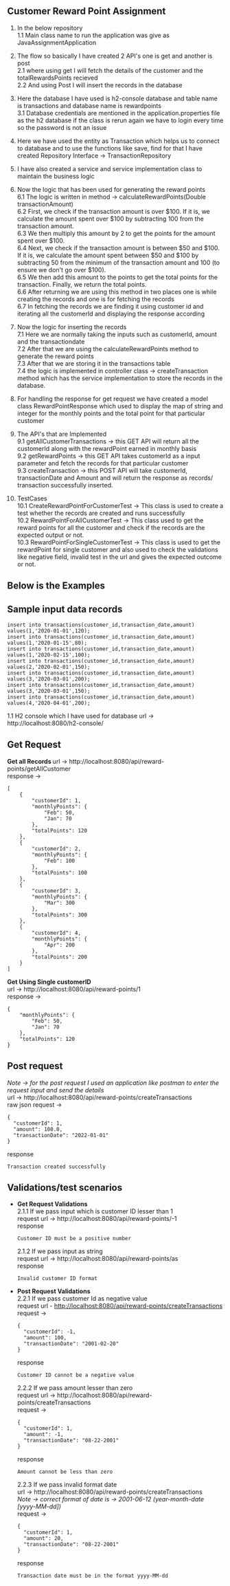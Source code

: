 ## Customer Reward Point Assignment
1. In the below repository <br>
1.1 Main class name to run the application was give as JavaAssignmentApplication 

2. The flow so basically I have created 2 API's one is get and another is post <br>
2.1 where using get I will fetch the details of the customer and the totalRewardsPoints recieved <br>
2.2 And using Post I will insert the records in the database

3. Here the database I have used is h2-console database and table name is transactions and database name is rewardpoints <br>
3.1 Database credentials are mentioned in the application.properties file as the h2 database if the class is rerun again we have to login every time so the password is not an issue

4. Here we have used the entity as Transaction which helps us to connect to database and to use the functions like save, find for that I have created Repository Interface -> TransactionRepository

5. I have also created a service and service implementation class to maintain the business logic

6. Now the logic that has been used for generating the reward points <br>
6.1 The logic is written in method -> calculateRewardPoints(Double transactionAmount) <br>
6.2 First, we check if the transaction amount is over $100. If it is, we calculate the amount spent over $100 by subtracting 100 from the transaction amount. <br>
6.3 We then multiply this amount by 2 to get the points for the amount spent over $100. <br>
6.4 Next, we check if the transaction amount is between $50 and $100. If it is, we calculate the amount spent between $50 and $100 by subtracting 50 from the minimum of the transaction amount and 100 (to ensure we don't go over $100).<br>
6.5 We then add this amount to the points to get the total points for the transaction.
Finally, we return the total points. <br>
6.6 After returning we are using this method in two places one is while creating the records and one is for fetching the records <br>
6.7 In fetching the records we are finding it using customer id and iterating all the customerId and displaying the response according <br>

7. Now the logic for inserting the records <br>
7.1 Here we are normally taking the inputs such as customerId, amount and the transactiondate <br>
7.2 After that we are using the calculateRewardPoints method to generate the reward points <br>
7.3 After that we are storing it in the transactions table <br>
7.4 the logic is implemented in controller class -> createTransaction method which has the service implementation to store the records in the database. 

8. For handling the response for get request we have created a model class RewardPointResponse which used to display the map of string and integer for the monthly points and the total point for that particular customer

9. The API's that are Implemented <br>
9.1 getAllCustomerTransactions -> this GET API will return all the customerId along with the rewardPoint earned in monthly basis <br>
9.2 getRewardPoints -> this GET API takes customerId as a input parameter and fetch the records for that particular customer <br>
9.3 createTransaction -> this POST API will take customerId, transactionDate and Amount and will return the response as records/ transaction successfully inserted.

10. TestCases <br>
10.1 CreateRewardPointForCustomerTest -> This class is used to create a test whether the records are created and runs successfully <br>
10.2 RewardPointForAllCustomerTest -> This class used to get the reward points for all the customer and check if the records are the expected output or not. <br> 
10.3 RewardPointForSingleCustomerTest -> This class is used to get the rewardPoint for single customer and also used to check the validations like negative field, invalid test in the url and gives the expected outcome or not.

## Below is the Examples
## Sample input data records 
```
insert into transactions(customer_id,transaction_date,amount) values(1,'2020-01-01',120);
insert into transactions(customer_id,transaction_date,amount) values(1,'2020-01-15',80);
insert into transactions(customer_id,transaction_date,amount) values(1,'2020-02-15',100);
insert into transactions(customer_id,transaction_date,amount) values(2,'2020-02-01',150);
insert into transactions(customer_id,transaction_date,amount) values(3,'2020-03-01',200);
insert into transactions(customer_id,transaction_date,amount) values(3,'2020-03-01',150);
insert into transactions(customer_id,transaction_date,amount) values(4,'2020-04-01',200);
```
1.1 H2 console which I have used for database 
url -> http://localhost:8080/h2-console/ <br>

## Get Request 
<b> Get all Records </b>
url -> http://localhost:8080/api/reward-points/getAllCustomer <br>
response ->
```
[
    {
        "customerId": 1,
        "monthlyPoints": {
            "Feb": 50,
            "Jan": 70
        },
        "totalPoints": 120
    },
    {
        "customerId": 2,
        "monthlyPoints": {
            "Feb": 100
        },
        "totalPoints": 100
    },
    {
        "customerId": 3,
        "monthlyPoints": {
            "Mar": 300
        },
        "totalPoints": 300
    },
    {
        "customerId": 4,
        "monthlyPoints": {
            "Apr": 200
        },
        "totalPoints": 200
    }
]
```
<b> Get Using Single customerID </b><br>
url -> http://localhost:8080/api/reward-points/1 <br>
response ->
```
{
    "monthlyPoints": {
        "Feb": 50,
        "Jan": 70
    },
    "totalPoints": 120
}
```


## Post request 
<i> Note -> for the post request I used an application like postman to enter the request input and send the details </i><br>
url -> http://localhost:8080/api/reward-points/createTransactions <br>
raw json request ->
```
{
  "customerId": 1,
  "amount": 100.0,
  "transactionDate": "2022-01-01"
}
```
response
```
Transaction created successfully
```
## Validations/test scenarios
- <b> Get Request Validations </b> <br>
  2.1.1 If we pass input which is customer ID lesser than 1 <br>
  request url -> http://localhost:8080/api/reward-points/-1 <br>
  response
  ```
  Customer ID must be a positive number
  ```
  2.1.2 If we pass input as string <br>
  request url -> http://localhost:8080/api/reward-points/as <br>
  response 
  ```
  Invalid customer ID format
  ```
- <b>  Post Request Validations </b> <br>
    2.2.1 If we pass customer Id as negative value <br>
    request url - <a href="http://localhost:8080/api/reward-points/createTransactions">http://localhost:8080/api/reward-points/createTransactions</a> <br>
    request ->
    ```
    {
      "customerId": -1,
      "amount": 100,
      "transactionDate": "2001-02-20"
    }
    ```
    response 
    ```
    Customer ID cannot be a negative value
    ```
    2.2.2 If we pass amount lesser than zero <br>
    request url -> http://localhost:8080/api/reward-points/createTransactions <br>
    request ->
    ```
    {
      "customerId": 1,
      "amount": -1,
      "transactionDate": "08-22-2001"
    }
    ```
    response 
    ```
    Amount cannot be less than zero
    ```
    2.2.3 If we pass invalid format date <br>
    url -> http://localhost:8080/api/reward-points/createTransactions <br/>
    <i>Note -> correct format of date is -> 2001-06-12 (year-month-date [yyyy-MM-dd])</i><br>
    request ->
    ```
    {
      "customerId": 1,
      "amount": 20,
      "transactionDate": "08-22-2001"
    }
    ```
    response 
    ```
    Transaction date must be in the format yyyy-MM-dd
    ```

